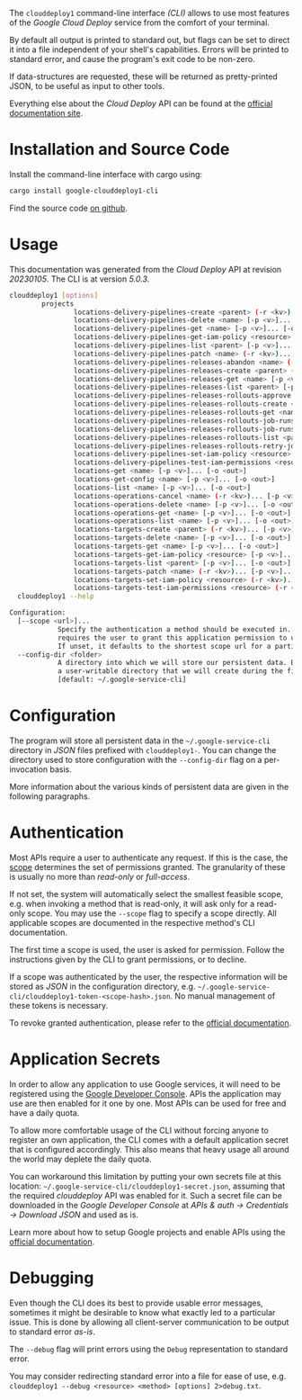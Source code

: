 <!---
DO NOT EDIT !
This file was generated automatically from 'src/generator/templates/cli/README.md.mako'
DO NOT EDIT !
-->
The `clouddeploy1` command-line interface *(CLI)* allows to use most features of the *Google Cloud Deploy* service from the comfort of your terminal.

By default all output is printed to standard out, but flags can be set to direct it into a file independent of your shell's
capabilities. Errors will be printed to standard error, and cause the program's exit code to be non-zero.

If data-structures are requested, these will be returned as pretty-printed JSON, to be useful as input to other tools.

Everything else about the *Cloud Deploy* API can be found at the
[official documentation site](https://cloud.google.com/deploy/).

# Installation and Source Code

Install the command-line interface with cargo using:

```bash
cargo install google-clouddeploy1-cli
```

Find the source code [on github](https://github.com/Byron/google-apis-rs/tree/main/gen/clouddeploy1-cli).

# Usage

This documentation was generated from the *Cloud Deploy* API at revision *20230105*. The CLI is at version *5.0.3*.

```bash
clouddeploy1 [options]
        projects
                locations-delivery-pipelines-create <parent> (-r <kv>)... [-p <v>]... [-o <out>]
                locations-delivery-pipelines-delete <name> [-p <v>]... [-o <out>]
                locations-delivery-pipelines-get <name> [-p <v>]... [-o <out>]
                locations-delivery-pipelines-get-iam-policy <resource> [-p <v>]... [-o <out>]
                locations-delivery-pipelines-list <parent> [-p <v>]... [-o <out>]
                locations-delivery-pipelines-patch <name> (-r <kv>)... [-p <v>]... [-o <out>]
                locations-delivery-pipelines-releases-abandon <name> (-r <kv>)... [-p <v>]... [-o <out>]
                locations-delivery-pipelines-releases-create <parent> (-r <kv>)... [-p <v>]... [-o <out>]
                locations-delivery-pipelines-releases-get <name> [-p <v>]... [-o <out>]
                locations-delivery-pipelines-releases-list <parent> [-p <v>]... [-o <out>]
                locations-delivery-pipelines-releases-rollouts-approve <name> (-r <kv>)... [-p <v>]... [-o <out>]
                locations-delivery-pipelines-releases-rollouts-create <parent> (-r <kv>)... [-p <v>]... [-o <out>]
                locations-delivery-pipelines-releases-rollouts-get <name> [-p <v>]... [-o <out>]
                locations-delivery-pipelines-releases-rollouts-job-runs-get <name> [-p <v>]... [-o <out>]
                locations-delivery-pipelines-releases-rollouts-job-runs-list <parent> [-p <v>]... [-o <out>]
                locations-delivery-pipelines-releases-rollouts-list <parent> [-p <v>]... [-o <out>]
                locations-delivery-pipelines-releases-rollouts-retry-job <rollout> (-r <kv>)... [-p <v>]... [-o <out>]
                locations-delivery-pipelines-set-iam-policy <resource> (-r <kv>)... [-p <v>]... [-o <out>]
                locations-delivery-pipelines-test-iam-permissions <resource> (-r <kv>)... [-p <v>]... [-o <out>]
                locations-get <name> [-p <v>]... [-o <out>]
                locations-get-config <name> [-p <v>]... [-o <out>]
                locations-list <name> [-p <v>]... [-o <out>]
                locations-operations-cancel <name> (-r <kv>)... [-p <v>]... [-o <out>]
                locations-operations-delete <name> [-p <v>]... [-o <out>]
                locations-operations-get <name> [-p <v>]... [-o <out>]
                locations-operations-list <name> [-p <v>]... [-o <out>]
                locations-targets-create <parent> (-r <kv>)... [-p <v>]... [-o <out>]
                locations-targets-delete <name> [-p <v>]... [-o <out>]
                locations-targets-get <name> [-p <v>]... [-o <out>]
                locations-targets-get-iam-policy <resource> [-p <v>]... [-o <out>]
                locations-targets-list <parent> [-p <v>]... [-o <out>]
                locations-targets-patch <name> (-r <kv>)... [-p <v>]... [-o <out>]
                locations-targets-set-iam-policy <resource> (-r <kv>)... [-p <v>]... [-o <out>]
                locations-targets-test-iam-permissions <resource> (-r <kv>)... [-p <v>]... [-o <out>]
  clouddeploy1 --help

Configuration:
  [--scope <url>]...
            Specify the authentication a method should be executed in. Each scope
            requires the user to grant this application permission to use it.
            If unset, it defaults to the shortest scope url for a particular method.
  --config-dir <folder>
            A directory into which we will store our persistent data. Defaults to
            a user-writable directory that we will create during the first invocation.
            [default: ~/.google-service-cli]

```

# Configuration

The program will store all persistent data in the `~/.google-service-cli` directory in *JSON* files prefixed with `clouddeploy1-`.  You can change the directory used to store configuration with the `--config-dir` flag on a per-invocation basis.

More information about the various kinds of persistent data are given in the following paragraphs.

# Authentication

Most APIs require a user to authenticate any request. If this is the case, the [scope][scopes] determines the 
set of permissions granted. The granularity of these is usually no more than *read-only* or *full-access*.

If not set, the system will automatically select the smallest feasible scope, e.g. when invoking a
method that is read-only, it will ask only for a read-only scope. 
You may use the `--scope` flag to specify a scope directly. 
All applicable scopes are documented in the respective method's CLI documentation.

The first time a scope is used, the user is asked for permission. Follow the instructions given 
by the CLI to grant permissions, or to decline.

If a scope was authenticated by the user, the respective information will be stored as *JSON* in the configuration
directory, e.g. `~/.google-service-cli/clouddeploy1-token-<scope-hash>.json`. No manual management of these tokens
is necessary.

To revoke granted authentication, please refer to the [official documentation][revoke-access].

# Application Secrets

In order to allow any application to use Google services, it will need to be registered using the 
[Google Developer Console][google-dev-console]. APIs the application may use are then enabled for it
one by one. Most APIs can be used for free and have a daily quota.

To allow more comfortable usage of the CLI without forcing anyone to register an own application, the CLI
comes with a default application secret that is configured accordingly. This also means that heavy usage
all around the world may deplete the daily quota.

You can workaround this limitation by putting your own secrets file at this location: 
`~/.google-service-cli/clouddeploy1-secret.json`, assuming that the required *clouddeploy* API 
was enabled for it. Such a secret file can be downloaded in the *Google Developer Console* at 
*APIs & auth -> Credentials -> Download JSON* and used as is.

Learn more about how to setup Google projects and enable APIs using the [official documentation][google-project-new].


# Debugging

Even though the CLI does its best to provide usable error messages, sometimes it might be desirable to know
what exactly led to a particular issue. This is done by allowing all client-server communication to be 
output to standard error *as-is*.

The `--debug` flag will print errors using the `Debug` representation to standard error.

You may consider redirecting standard error into a file for ease of use, e.g. `clouddeploy1 --debug <resource> <method> [options] 2>debug.txt`.


[scopes]: https://developers.google.com/+/api/oauth#scopes
[revoke-access]: http://webapps.stackexchange.com/a/30849
[google-dev-console]: https://console.developers.google.com/
[google-project-new]: https://developers.google.com/console/help/new/
